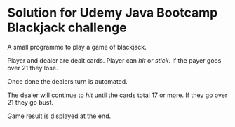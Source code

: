 # Solution for Udemy Java Bootcamp Blackjack challenge

A small programme to play a game of blackjack.

Player and dealer are dealt cards.  Player can *hit* or *stick*.  If the payer goes over 21 they lose.

Once done the dealers turn is automated.

The dealer will continue to *hit* until the cards total 17 or more.  If they go over 21 they go bust.

Game result is displayed at the end.